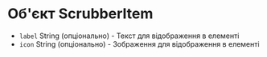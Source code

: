# Об'єкт ScrubberItem

* `label` String (опціонально) - Текст для відображення в елементі
* `icon` String (опціонально) - Зображення для відображення в елементі